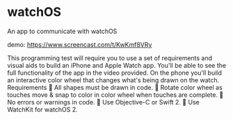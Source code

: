 # watchOS
An app to communicate with watchOS

demo: https://www.screencast.com/t/KwKmf8VRy


This programming test will require you to use a set of requirements and visual aids to build an 
iPhone and Apple Watch app. You'll be able to see the full functionality of the app in the video 
provided. On the phone you'll build an interactive color wheel that changes what's being drawn 
on the watch.  
Requirements  All shapes must be drawn in code.  Rotate color wheel as touches move & snap to color in color wheel when touches are 
complete.  No errors or warnings in code.  Use Objective-C or Swift 2.  Use WatchKit for watchOS 2.

